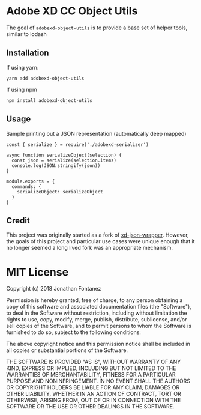 # Adobe XD CC Object Utils

The goal of `adobexd-object-utils` is to provide a base set of helper tools, similar to lodash

## Installation

If using yarn:

```
yarn add adobexd-object-utils
```

If using npm

```
npm install adobexd-object-utils
```

## Usage

Sample printing out a JSON representation (automatically deep mapped)

```
const { serialize } = require('./adobexd-serializer')

async function serializeObject(selection) {
  const json = serialize(selection.items)
  console.log(JSON.stringify(json))
}

module.exports = {
  commands: {
    serializeObject: serializeObject
  }
}
```

## Credit

This project was originally started as a fork of [xd-json-wrapper](https://github.com/svschannak/xd-json-wrapper). However, the goals of this project and particular use cases were unique enough that it no longer seemed a long lived fork was an appropriate mechanism.

# MIT License

Copyright (c) 2018 Jonathan Fontanez

Permission is hereby granted, free of charge, to any person obtaining a copy
of this software and associated documentation files (the "Software"), to deal
in the Software without restriction, including without limitation the rights
to use, copy, modify, merge, publish, distribute, sublicense, and/or sell
copies of the Software, and to permit persons to whom the Software is
furnished to do so, subject to the following conditions:

The above copyright notice and this permission notice shall be included in all
copies or substantial portions of the Software.

THE SOFTWARE IS PROVIDED "AS IS", WITHOUT WARRANTY OF ANY KIND, EXPRESS OR
IMPLIED, INCLUDING BUT NOT LIMITED TO THE WARRANTIES OF MERCHANTABILITY,
FITNESS FOR A PARTICULAR PURPOSE AND NONINFRINGEMENT. IN NO EVENT SHALL THE
AUTHORS OR COPYRIGHT HOLDERS BE LIABLE FOR ANY CLAIM, DAMAGES OR OTHER
LIABILITY, WHETHER IN AN ACTION OF CONTRACT, TORT OR OTHERWISE, ARISING FROM,
OUT OF OR IN CONNECTION WITH THE SOFTWARE OR THE USE OR OTHER DEALINGS IN THE
SOFTWARE.
